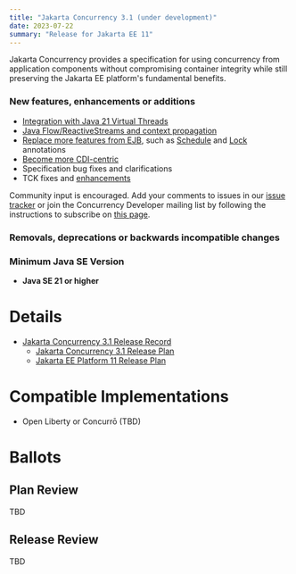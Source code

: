 ```yaml
---
title: "Jakarta Concurrency 3.1 (under development)"
date: 2023-07-22
summary: "Release for Jakarta EE 11"
---
```


Jakarta Concurrency provides a specification for using concurrency from application components without compromising container integrity while still preserving the Jakarta EE platform's fundamental benefits.

### New features, enhancements or additions
* [Integration with Java 21 Virtual Threads](https://github.com/jakartaee/concurrency/issues/268)
* [Java Flow/ReactiveStreams and context propagation](https://github.com/jakartaee/concurrency/issues/257)
* [Replace more features from EJB](https://github.com/jakartaee/concurrency/issues/252), such as [Schedule](https://github.com/jakartaee/concurrency/issues/98) and [Lock](https://github.com/jakartaee/concurrency/issues/135) annotations
* [Become more CDI-centric](https://github.com/jakartaee/concurrency/issues/229)
* Specification bug fixes and clarifications
* TCK fixes and [enhancements](https://github.com/jakartaee/concurrency/issues/269)

Community input is encouraged. Add your comments to issues in our [issue tracker](https://github.com/jakartaee/concurrency/issues) or join the Concurrency Developer mailing list by following the instructions to subscribe on [this page](https://accounts.eclipse.org/mailing-list/cu-dev).

###  Removals, deprecations or backwards incompatible changes

### Minimum Java SE Version
* **Java SE 21 or higher**

# Details

* [Jakarta Concurrency 3.1 Release Record](https://projects.eclipse.org/projects/ee4j.cu/releases/3.1)
  * [Jakarta Concurrency 3.1 Release Plan](https://projects.eclipse.org/projects/ee4j.cu/releases/3.1/plan)
  * [Jakarta EE Platform 11 Release Plan](https://projects.eclipse.org/projects/ee4j.jakartaee-platform/releases/11/plan)
<!-- add once available:
* [Jakarta Concurrency 3.1 Specification Document](./jakarta-concurrency-spec-3.1.pdf) (PDF)
* [Jakarta Concurrency 3.1 Specification Document](./jakarta-concurrency-spec-3.1.html) (HTML)
* [Jakarta Concurrency 3.1 Javadoc](./apidocs)
* [Jakarta Concurrency 3.1 TCK](https://download.eclipse.org/jakartaee/concurrency/3.1/concurrency-tck-3.1.0.zip), ([sig](https://download.eclipse.org/jakartaee/concurrency/3.1/concurrency-tck-3.1.0.zip.sig), [sha](https://download.eclipse.org/jakartaee/concurrency/3.1/concurrency-tck-3.1.0.zip.sha256), [pub](https://raw.githubusercontent.com/jakartaee/specification-committee/master/jakartaee-spec-committee.pub))
  * Signature tests are included with the TCK and run automatically as part of it
* Maven coordinates
  * [jakarta.enterprise.concurrent:jakarta.enterprise.concurrent-api:3.1.0](https://search.maven.org/artifact/jakarta.enterprise.concurrent/jakarta.enterprise.concurrent-api/3.1.0/jar)
* Compatible Implementation used for [ratification](https://www.eclipse.org/projects/efsp/?version=1.2#efsp-ratification)
  * TBD
-->

# Compatible Implementations

* Open Liberty or Concurrō (TBD)

# Ballots

## Plan Review

TBD

## Release Review

TBD